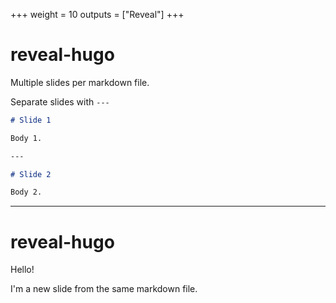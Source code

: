 +++
weight = 10
outputs = ["Reveal"]
+++

# reveal-hugo

Multiple slides per markdown file.

Separate slides with `---`

```markdown
# Slide 1

Body 1.

---

# Slide 2

Body 2.

```

---

# reveal-hugo

Hello!

I'm a new slide from the same markdown file.
